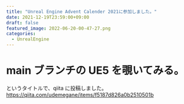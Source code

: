 ```yaml
---
title: "Unreal Engine Advent Calender 2021に参加しました。"
date: 2021-12-19T23:59:00+09:00
draft: false
featured_image: 2022-06-20-00-47-27.png
categories:
  - UnrealEngine
---
```


# main ブランチの UE5 を覗いてみる。

というタイトルで、qiita に投稿しました。
https://qiita.com/udemegane/items/f5187d826a0b2510501b
